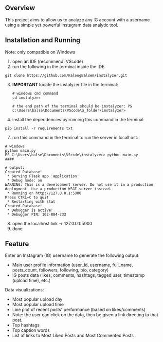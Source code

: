 ## Overview
This project aims to allow us to analyze any IG account with a username using a simple yet powerful instagram data analytic tool.

## Installation and Running
Note: only compatible on Windows
1. open an IDE (recommend: VScode)
2. run the following in the terminal inside the IDE:
```
git clone https://github.com/KalengBalsem/instalyzer.git
```
3. **IMPORTANT** locate the instalyzer file in the terminal:
   ```
   # windows cmd command
   cd instalyzer

   # the end path of the terminal should be instalyzer: PS C:\Users\balse\Documents\VScode\a_folder\instalyzer> 
   ```
6. install the dependencies by running this command in the terminal:
```
pip install -r requirements.txt
```
7. run this command in the terminal to run the server in localhost:
```
# windows
python main.py
PS C:\Users\balse\Documents\VScode\instalyzer> python main.py
####

# output:
Created Database!
 * Serving Flask app 'application'
 * Debug mode: on
WARNING: This is a development server. Do not use it in a production deployment. Use a production WSGI server instead.
 * Running on http://127.0.0.1:5000
Press CTRL+C to quit
 * Restarting with stat
Created Database!
 * Debugger is active!
 * Debugger PIN: 102-884-233
```
8. open the localhost link -> 127.0.0.1:5000
9. done

## Feature
Enter an Instagram (IG) username to generate the following output:
- Main user profile information (user_id, username, full_name, posts_count, followers, following, bio, category)
- IG posts data (likes, comments, hashtags, tagged user, timestamp (upload time), etc.)

Data visualizations:
- Most popular upload day
- Most popular upload time
- Line plot of recent posts' performance (based on likes/comments)
- Note: the user can click on the data, then be given a link directing to that post.
- Top hashtags
- Top caption words
- List of links to Most Liked Posts and Most Commented Posts
